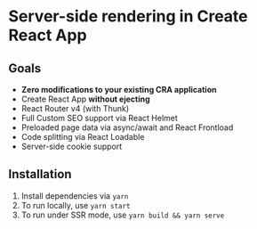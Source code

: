 # Server-side rendering in Create React App

## Goals

- **Zero modifications to your existing CRA application**
- Create React App **without ejecting**
- React Router v4 (with Thunk)
- Full Custom SEO support via React Helmet
- Preloaded page data via async/await and React Frontload
- Code splitting via React Loadable
- Server-side cookie support

## Installation

1.  Install dependencies via `yarn`
2.  To run locally, use `yarn start`
3.  To run under SSR mode, use `yarn build && yarn serve`

